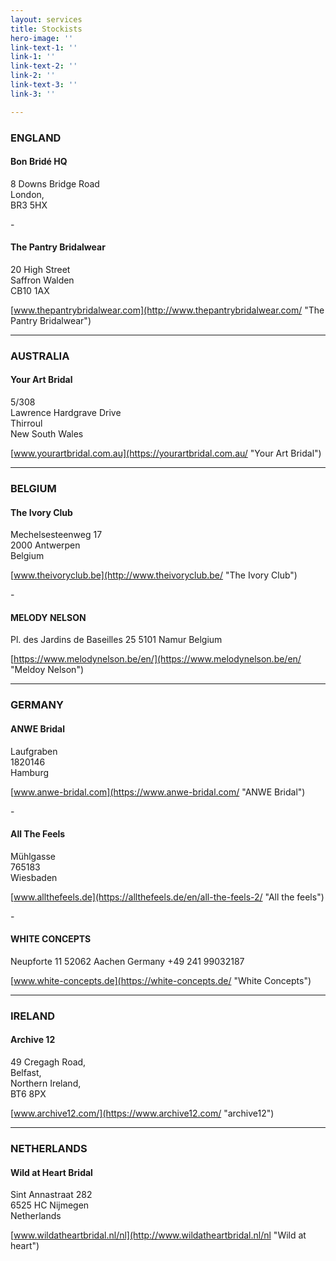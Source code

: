 ```yaml
---
layout: services
title: Stockists
hero-image: ''
link-text-1: ''
link-1: ''
link-text-2: ''
link-2: ''
link-text-3: ''
link-3: ''

---
```

### ENGLAND

#### Bon Bridé HQ

8 Downs Bridge Road  
London,  
BR3 5HX

\-

#### The Pantry Bridalwear

20 High Street  
Saffron Walden  
CB10 1AX

[www.thepantrybridalwear.com](http://www.thepantrybridalwear.com/ "The Pantry Bridalwear")

***

### AUSTRALIA

#### Your Art Bridal

5/308  
Lawrence Hardgrave Drive  
Thirroul  
New South Wales

[www.yourartbridal.com.au](https://yourartbridal.com.au/ "Your Art Bridal")

***

### BELGIUM

#### The Ivory Club

Mechelsesteenweg 17  
2000 Antwerpen  
Belgium

[www.theivoryclub.be](http://www.theivoryclub.be/ "The Ivory Club")

\-

#### MELODY NELSON

Pl. des Jardins de Baseilles 25
5101 Namur
Belgium

[https://www.melodynelson.be/en/](https://www.melodynelson.be/en/ "Meldoy Nelson")

***

### GERMANY

#### ANWE Bridal

Laufgraben  
1820146  
Hamburg

[www.anwe-bridal.com](https://www.anwe-bridal.com/ "ANWE Bridal")

\-

#### All The Feels

Mühlgasse  
765183  
Wiesbaden

[www.allthefeels.de](https://allthefeels.de/en/all-the-feels-2/ "All the feels")

\-

#### WHITE CONCEPTS

Neupforte 11
52062 Aachen
Germany
\+49 241 99032187

[www.white-concepts.de](https://white-concepts.de/ "White Concepts")

***

### IRELAND

#### Archive 12

49 Cregagh Road,  
Belfast,  
Northern Ireland,  
BT6 8PX

[www.archive12.com/](https://www.archive12.com/ "archive12")

***

### NETHERLANDS

#### Wild at Heart Bridal

Sint Annastraat 282  
6525 HC Nijmegen  
Netherlands

[www.wildatheartbridal.nl/nl](http://www.wildatheartbridal.nl/nl "Wild at heart")